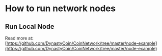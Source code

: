 # How to run network nodes

## Run Local Node

Read more at: [https://github.com/DynastyCoin/CoinNetwork/tree/master/node-example](https://github.com/DynastyCoin/CoinNetwork/tree/master/node-example)